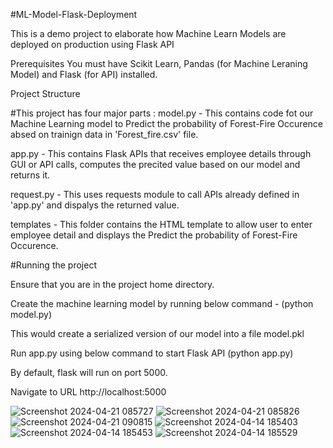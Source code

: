#ML-Model-Flask-Deployment



This is a demo project to elaborate how Machine Learn Models are deployed on production using Flask API

Prerequisites You must have Scikit Learn, Pandas (for Machine Leraning Model) and Flask (for API) installed.

Project Structure

#This project has four major parts :
model.py - This contains code fot our Machine Learning model to Predict the probability of Forest-Fire Occurence absed on trainign data in 'Forest_fire.csv' file.

app.py - This contains Flask APIs that receives employee details through GUI or API calls, computes the precited value based on our model and returns it.

request.py - This uses requests module to call APIs already defined in 'app.py' and dispalys the returned value.

templates - This folder contains the HTML template to allow user to enter employee detail and displays the Predict the probability of Forest-Fire Occurence.

#Running the project


Ensure that you are in the project home directory.

Create the machine learning model by running below command - (python model.py)

This would create a serialized version of our model into a file model.pkl

Run app.py using below command to start Flask API (python app.py)

By default, flask will run on port 5000.

Navigate to URL http://localhost:5000

![Screenshot 2024-04-21 085727](https://github.com/osama3442ws/Website-for-Predicting-Forest-Fires/assets/141057634/59ba2616-f6d5-4bcd-ae45-05f890ce0523)
![Screenshot 2024-04-21 085826](https://github.com/osama3442ws/Website-for-Predicting-Forest-Fires/assets/141057634/f523eb5d-ed9f-424a-9d80-4f034c183a2f)
![Screenshot 2024-04-21 090815](https://github.com/osama3442ws/Website-for-Predicting-Forest-Fires/assets/141057634/c8be6b95-ca31-412d-a7b8-4461f2d0b9e1)
![Screenshot 2024-04-14 185403](https://github.com/osama3442ws/Website-for-Predicting-Forest-Fires/assets/141057634/fc1b6693-32b0-4065-877a-851e561e4d6f)
![Screenshot 2024-04-14 185453](https://github.com/osama3442ws/Website-for-Predicting-Forest-Fires/assets/141057634/290cd3b5-1f76-48a4-a8dc-050fe8b40c05)
![Screenshot 2024-04-14 185529](https://github.com/osama3442ws/Website-for-Predicting-Forest-Fires/assets/141057634/934c4bda-b507-4811-86f5-71207cc92b3a)






